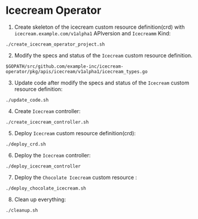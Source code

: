 # Icecream Operator

1. Create skeleton of the icecream custom resource definition(crd) with `icecream.example.com/v1alpha1` APIversion and `Icecreamm` Kind:

```
./create_icecream_operator_project.sh
```

2. Modify the specs and status of the `Icecream` custom resource definition.

```
$GOPATH/src/github.com/example-inc/icecream-operator/pkg/apis/icecream/v1alpha1/icecream_types.go
```

3. Update code after modify the specs and status of the `Icecream` custom resource definition:

```
./update_code.sh
```

4. Create `Icecream` controller:

```
./create_icecream_controller.sh
```

5. Deploy `Icecream` custom resource definition(crd):

```
./deploy_crd.sh
```

6. Deploy the `Icecream` controller:

```
./deploy_icecream_controller
```

7. Deploy the `Chocolate Icecream` custom resource :

```
./deploy_chocolate_icecream.sh
```

8. Clean up everything:

```
./cleanup.sh
```

